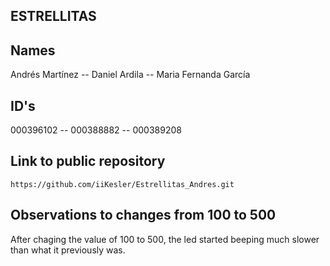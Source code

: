 ## ESTRELLITAS ##


## Names

Andrés Martínez -- Daniel Ardila -- Maria Fernanda García

## ID's

000396102 -- 000388882 -- 000389208

## Link to public repository

    https://github.com/iiKesler/Estrellitas_Andres.git

## Observations to changes from 100 to 500

After chaging the value of 100 to 500, the led started beeping much slower than what it previously was.
